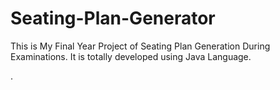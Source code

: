 # Seating-Plan-Generator

This is My Final Year Project of Seating Plan Generation During Examinations. It is totally developed using Java Language.





















.






































